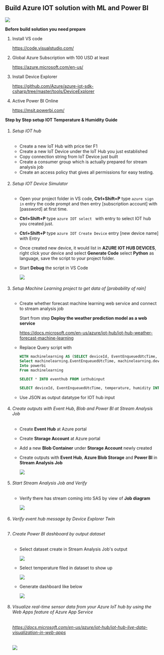 ## Build Azure IOT solution with ML and Power BI

![](https://iothubstorageaccts.blob.core.windows.net/pic/architect.PNG)

**Before build solution you need prepare**

1. Install VS code 

   https://code.visualstudio.com/

2. Global Azure Subscription with 100 USD at least

   <https://azure.microsoft.com/en-us/>

3. Install Device Explorer

   <https://github.com/Azure/azure-iot-sdk-csharp/tree/master/tools/DeviceExplorer>

4. Active Power BI Online 

   https://msit.powerbi.com/

**Step by Step setup IOT Temperature & Humidity Guide**

1. ###### Setup IOT hub

   - Create a new IoT Hub with price tier F1
   - Create a new IoT Device under the IoT Hub you just established
   - Copy connection string from IoT Device just built 
   - Create a consumer group which is actually prepared for stream analysis job 
   - Create an access policy that gives all permissions for easy testing. 

2. ###### Setup IOT Device Simulator 

   - Open your project folder in VS code, **Ctrl+Shift+P** type `azure sign in`  entry the code prompt and then entry [subscription account] with [password] at first time. 

   - **Ctrl+Shift+P** type `azure IOT select ` with entry to select IOT hub you created just. 

   - **Ctrl+Shift+P** type `azure IOT Create Device` entry [new device name] with Entry

   - Once created new device, it would list in **AZURE IOT HUB DEVICES**, right click your device and select  **Generate Code** select **Python** as language, save the script to your project folder. 

   - Start **Debug** the script in VS Code

     ![](https://iothubstorageaccts.blob.core.windows.net/pic/debug.PNG)

3. ###### Setup Machine Learning project to get data of \[probability of rain\]

   - Create whether forecast machine learning web service and connect to stream analysis job  

     Start from step **Deploy the weather prediction model as a web service**

     <https://docs.microsoft.com/en-us/azure/iot-hub/iot-hub-weather-forecast-machine-learning>

   - Replace Query script with 

     ```sql
     WITH machinelearning AS (SELECT deviceId, EventEnqueuedUtcTime, temperature, humidity,iotmlfunc(temperature, humidity) AS result from iothubinput)
     Select machinelearning.EventEnqueuedUtcTime, machinelearning.deviceId, CAST (result.[temperature] AS FLOAT) AS temperature, CAST (result.[humidity] AS FLOAT) AS humidity, CAST (result.[Scored Probabilities] AS FLOAT ) AS 'probabalities of rain', 0 as Min, 1 as Max 
     Into powerbi
     From machinelearning
     
     SELECT * INTO eventhub FROM iothubinput
     
     SELECT deviceId, EventEnqueuedUtcTime, temperature, humidity INTO iothubblob FROM iothubinput
     ```

   - Use JSON as output datatype for IOT hub input

4. ###### Create outputs with Event Hub, Blob and Power BI at Stream Analysis Job

   - Create **Event Hub** at Azure portal 

   - Create **Storage Account** at Azure portal

   - Add a new **Blob Container** under **Storage Account** newly created

   - Create outputs with **Event Hub**, **Azure Blob Storage** and **Power BI** in **Stream Analysis Job**

     ![](https://iothubstorageaccts.blob.core.windows.net/pic/outputs.PNG)

5. ###### Start Stream Analysis Job and Verify

   - Verify there has stream coming into SAS by view of **Job diagram**

     ![](https://iothubstorageaccts.blob.core.windows.net/pic/job.PNG)

6. ###### Verify event hub message by Device Explorer Twin

7. ###### Create Power BI dashboard by output dataset

   - Select dataset create in Stream Analysis Job's output

     ![](https://iothubstorageaccts.blob.core.windows.net/pic/dataset.PNG)

   - Select temperature filed in dataset to show up

     ![](https://iothubstorageaccts.blob.core.windows.net/pic/temperature.PNG)

   - Generate dashboard like below

     ![](https://iothubstorageaccts.blob.core.windows.net/pic/powerbi.PNG)

8. ###### Visualize real-time sensor data from your Azure IoT hub by using the Web Apps feature of Azure App Service

   ###### <https://docs.microsoft.com/en-us/azure/iot-hub/iot-hub-live-data-visualization-in-web-apps>

   ![](https://iothubstorageaccts.blob.core.windows.net/pic/webapp.PNG)